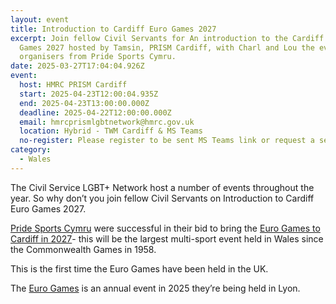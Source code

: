 ```yaml
---
layout: event
title: Introduction to Cardiff Euro Games 2027
excerpt: Join fellow Civil Servants for An introduction to the Cardiff Euro
  Games 2027 hosted by Tamsin, PRISM Cardiff, with Charl and Lou the event
  organisers from Pride Sports Cymru.
date: 2025-03-27T17:04:04.926Z
event:
  host: HMRC PRISM Cardiff
  start: 2025-04-23T12:00:04.935Z
  end: 2025-04-23T13:00:00.000Z
  deadline: 2025-04-22T12:00:00.000Z
  email: hmrcprismlgbtnetwork@hmrc.gov.uk
  location: Hybrid - TWM Cardiff & MS Teams
  no-register: Please register to be sent MS Teams link or request a seat in the room
category:
  - Wales
---
```

The Civil Service LGBT+ Network host a number of events throughout the year. So why don’t you join fellow Civil Servants on Introduction to Cardiff Euro Games 2027.

[Pride Sports Cymru](https://pridesports.cymru/) were successful in their bid to bring the [Euro Games to Cardiff in 2027](https://cardiffeurogames2027.cymru/)- this will be the largest multi-sport event held in Wales since the Commonwealth Games in 1958.

This is the first time the Euro Games have been held in the UK.

The [Euro Games](https://www.eglsf.info/eurogames/) is an annual event in 2025 they’re being held in Lyon.